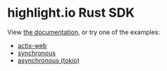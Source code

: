 # highlight.io Rust SDK
View [the documentation](https://highlight.io/docs/sdk/rust), or try one of the examples:
 - [actix-web](highlightio-actix/examples/hello-world/)
 - [synchronous](highlightio/examples/sync/)
 - [asynchronous (tokio)](highlightio/examples/tokio/)
